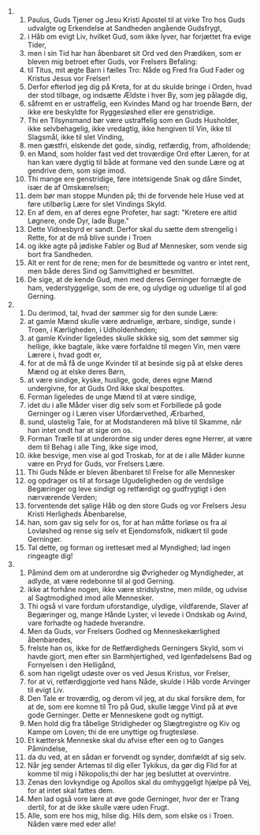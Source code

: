 <ol>
  <li>
    <ol>
      <li>Paulus, Guds Tjener og Jesu Kristi Apostel til at virke Tro hos Guds udvalgte og Erkendelse at Sandheden angående Gudsfrygt,</li>
      <li>i Håb om evigt Liv, hvilket Gud, som ikke lyver, har forjættet fra evige Tider,</li>
      <li>men i sin Tid har han åbenbaret sit Ord ved den Prædiken, som er bleven mig betroet efter Guds, vor Frelsers Befaling:</li>
      <li>til Titus, mit ægte Barn i fælles Tro: Nåde og Fred fra Gud Fader og Kristus Jesus vor Frelser!</li>
      <li>Derfor efterlod jeg dig på Kreta, for at du skulde bringe i Orden, hvad der stod tilbage, og indsætte Ældste i hver By, som jeg pålagde dig,</li>
      <li>såfremt en er ustraffelig, een Kvindes Mand og har troende Børn, der ikke ere beskyldte for Ryggesløshed eller ere genstridige.</li>
      <li>Thi en Tilsynsmand bør være ustraffelig som en Guds Husholder, ikke selvbehagelig, ikke vredagtig, ikke hengiven til Vin, ikke til Slagsmål, ikke til slet Vinding,</li>
      <li>men gæstfri, elskende det gode, sindig, retfærdig, from, afholdende;</li>
      <li>en Mand, som holder fast ved det troværdige Ord efter Læren, for at han kan være dygtig til både at formane ved den sunde Lære og at gendrive dem, som sige imod.</li>
      <li>Thi mange ere genstridige, føre intetsigende Snak og dåre Sindet, især de af Omskærelsen;</li>
      <li>dem bør man stoppe Munden på; thi de forvende hele Huse ved at føre utilbørlig Lære for slet Vindings Skyld.</li>
      <li>En af dem, en af deres egne Profeter, har sagt: "Kretere ere altid Løgnere, onde Dyr, lade Buge."</li>
      <li>Dette Vidnesbyrd er sandt. Derfor skal du sætte dem strengelig i Rette, for at de må blive sunde i Troen</li>
      <li>og ikke agte på jødiske Fabler og Bud af Mennesker, som vende sig bort fra Sandheden.</li>
      <li>Alt er rent for de rene; men for de besmittede og vantro er intet rent, men både deres Sind og Samvittighed er besmittet.</li>
      <li>De sige, at de kende Gud, men med deres Gerninger fornægte de ham, vederstyggelige, som de ere, og ulydige og uduelige til al god Gerning.</li>
    </ol>
  </li>
  <li>
    <ol>
      <li>Du derimod, tal, hvad der sømmer sig for den sunde Lære:</li>
      <li>at gamle Mænd skulle være ædruelige, ærbare, sindige, sunde i Troen, i Kærligheden, i Udholdenheden;</li>
      <li>at gamle Kvinder ligeledes skulle skikke sig, som det sømmer sig hellige, ikke bagtale, ikke være forfaldne til megen Vin, men være Lærere i, hvad godt er,</li>
      <li>for at de må få de unge Kvinder til at besinde sig på at elske deres Mænd og at elske deres Børn,</li>
      <li>at være sindige, kyske, huslige, gode, deres egne Mænd undergivne, for at Guds Ord ikke skal bespottes.</li>
      <li>Forman ligeledes de unge Mænd til at være sindige,</li>
      <li>idet du i alle Måder viser dig selv som et Forbillede på gode Gerninger og i Læren viser Ufordærvethed, Ærbarhed,</li>
      <li>sund, ulastelig Tale, for at Modstanderen må blive til Skamme, når han intet ondt har at sige om os.</li>
      <li>Forman Trælle til at underordne sig under deres egne Herrer, at være dem til Behag i alle Ting, ikke sige imod,</li>
      <li>ikke besvige, men vise al god Troskab, for at de i alle Måder kunne være en Pryd for Guds, vor Frelsers Lære.</li>
      <li>Thi Guds Nåde er bleven åbenbaret til Frelse for alle Mennesker</li>
      <li>og opdrager os til at forsage Ugudeligheden og de verdslige Begæringer og leve sindigt og retfærdigt og gudfrygtigt i den nærværende Verden;</li>
      <li>forventende det salige Håb og den store Guds og vor Frelsers Jesu Kristi Herligheds Åbenbarelse,</li>
      <li>han, som gav sig selv for os, for at han måtte forløse os fra al Lovløshed og rense sig selv et Ejendomsfolk, nidkært til gode Gerninger.</li>
      <li>Tal dette, og forman og irettesæt med al Myndighed; lad ingen ringeagte dig!</li>
    </ol>
  </li>
  <li>
    <ol>
      <li>Påmind dem om at underordne sig Øvrigheder og Myndigheder, at adlyde, at være redebonne til al god Gerning.</li>
      <li>ikke at forhåne nogen, ikke være stridslystne, men milde, og udvise al Sagtmodighed imod alle Mennesker.</li>
      <li>Thi også vi vare fordum uforstandige, ulydige, vildfarende, Slaver af Begæringer og, mange Hånde Lyster, vi levede i Ondskab og Avind, vare forhadte og hadede hverandre.</li>
      <li>Men da Guds, vor Frelsers Godhed og Menneskekærlighed åbenbaredes,</li>
      <li>frelste han os, ikke for de Retfærdigheds Gerningers Skyld, som vi havde gjort, men efter sin Barmhjertighed, ved Igenfødelsens Bad og Fornyelsen i den Helligånd,</li>
      <li>som han rigeligt udøste over os ved Jesus Kristus, vor Frelser,</li>
      <li>for at vi, retfærdiggjorte ved hans Nåde, skulde i Håb vorde Arvinger til evigt Liv.</li>
      <li>Den Tale er troværdig, og derom vil jeg, at du skal forsikre dem, for at de, som ere komne til Tro på Gud, skulle lægge Vind på at øve gode Gerninger. Dette er Menneskene godt og nyttigt.</li>
      <li>Men hold dig fra tåbelige Stridigheder og Slægtregistre og Kiv og Kampe om Loven; thi de ere unyttige og frugtesløse.</li>
      <li>Et kættersk Menneske skal du afvise efter een og to Ganges Påmindelse,</li>
      <li>da du ved, at en sådan er forvendt og synder, domfældt af sig selv.</li>
      <li>Når jeg sender Artemas til dig eller Tykikus, da gør dig Flid for at komme til mig i Nikopolis;thi der har jeg besluttet at overvintre.</li>
      <li>Zenas den lovkyndige og Apollos skal du omhyggeligt hjælpe på Vej, for at intet skal fattes dem.</li>
      <li>Men lad også vore lære at øve gode Gerninger, hvor der er Trang dertil, for at de ikke skulle være uden Frugt.</li>
      <li>Alle, som ere hos mig, hilse dig. Hils dem, som elske os i Troen. Nåden være med eder alle!</li>
    </ol>
  </li>
</ol>